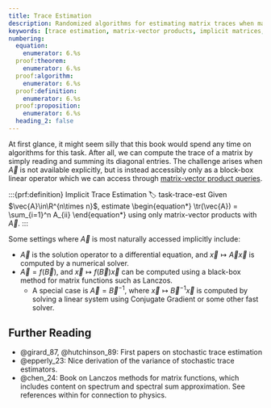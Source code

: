 ```yaml
---
title: Trace Estimation
description: Randomized algorithms for estimating matrix traces when matrices are accessible only through matrix-vector products
keywords: [trace estimation, matrix-vector products, implicit matrices, black-box linear operators, differential equations, matrix functions]
numbering:
  equation:
    enumerator: 6.%s
  proof:theorem:
    enumerator: 6.%s
  proof:algorithm:
    enumerator: 6.%s
  proof:definition:
    enumerator: 6.%s
  proof:proposition:
    enumerator: 6.%s
  heading_2: false
---
```


At first glance, it might seem silly that this book would spend any time on algorithms for this task. 
After all, we can compute the trace of a matrix by simply reading and summing its diagonal entries.
The challenge arises when $\vec{A}$ is not available explicitly, but is instead accessibly only as a block-box linear operator which we can access through [matrix-vector product queries](../01-Background/cost-of-numerical-linear-algebra.ipynb#matrix-queries).

:::{prf:definition} Implicit Trace Estimation
:label: task-trace-est
Given $\vec{A}\in\R^{n\times n}$, estimate 
\begin{equation*}
\tr(\vec{A}) = \sum_{i=1}^n A_{ii}
\end{equation*}
using only matrix-vector products with $\vec{A}$.
:::

Some settings where $\vec{A}$ is most naturally accessed implicitly include:
- $\vec{A}$ is the solution operator to a differential equation, and $\vec{x} \mapsto \vec{A}\vec{x}$ is computed by a numerical solver.
- $\vec{A} = f(\vec{B})$, and $\vec{x} \mapsto f(\vec{B})\vec{x}$ can be computed using a black-box method for matrix functions such as Lanczos.
    - A special case is $\vec{A} = \vec{B}^{-1}$, where $\vec{x} \mapsto \vec{B}^{-1}\vec{x}$ is computed by solving a linear system using Conjugate Gradient or some other fast solver.


## Further Reading

- @girard_87, @hutchinson_89: First papers on stochastic trace estimation
- @epperly_23: Nice derivation of the variance of stochastic trace estimators.
- @chen_24: Book on Lanczos methods for matrix functions, which includes content on spectrum and spectral sum approximation. See references within for connection to physics.
